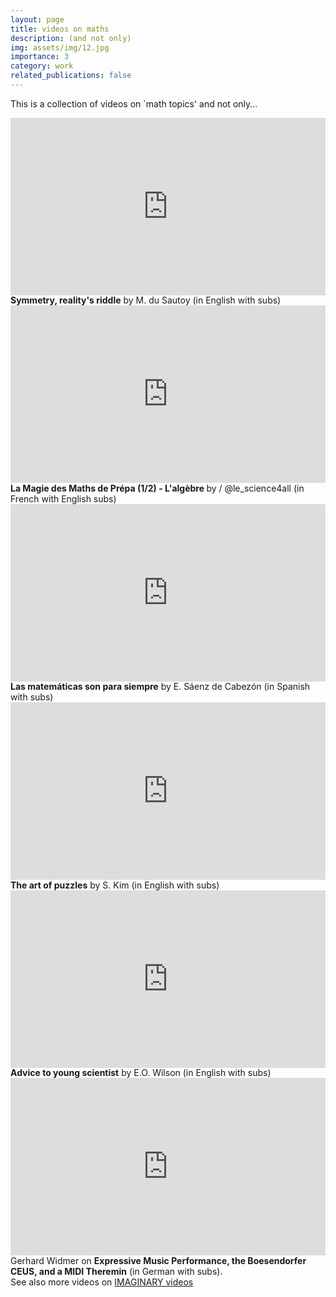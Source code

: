 ```yaml
---
layout: page
title: videos on maths
description: (and not only)
img: assets/img/12.jpg
importance: 3
category: work
related_publications: false
---
```


This is a collection of videos on `math topics' and not only... <i class="fa-solid fa-video-camera">‌</i>

<div style="max-width:1024px">
  <div style="position:relative;height:0;padding-bottom:56.25%">
      <iframe src="https://embed.ted.com/talks/marcus_du_sautoy_symmetry_reality_s_riddle" width="1024px" height="576px" title="Symmetry, reality's riddle" style="position:absolute;left:0;top:0;width:100%;height:100%"  frameborder="0" scrolling="no" allowfullscreen onload="window.parent.postMessage('iframeLoaded', 'https://embed.ted.com')">
      </iframe>
  </div>
</div>
<div class="caption">
    <b>Symmetry, reality's riddle</b> by M. du Sautoy (in English with subs)
</div>

<div style="max-width:1024px">
    <div style="position:relative;height:0;padding-bottom:56.25%">
      <iframe src="https://www.youtube.com/embed/wENkW8SXYXw?si=pkXlH7qd9w4obRhk" width="1024px" height="576px" title="L'algèbre" style="position:absolute;left:0;top:0;width:100%;height:100%" frameborder="0" scrolling="no" allowfullscreen>
      </iframe>
   </div>
</div>
<div class="caption">
    <b>La Magie des Maths de Prépa (1/2) - L'algèbre </b> by  / @le_science4all  (in French with English subs)
</div>

<div style="max-width:1024px">
    <div style="position:relative;height:0;padding-bottom:56.25%">
      <iframe src="https://embed.ted.com/talks/eduardo_saenz_de_cabezon_math_is_forever" width="1024px" height="576px" title="Math is forever" style="position:absolute;left:0;top:0;width:100%;height:100%"  frameborder="0" scrolling="no" allowfullscreen onload="window.parent.postMessage('iframeLoaded', 'https://embed.ted.com')">
      </iframe>
   </div>
</div>
<div class="caption">
    <b>Las matemáticas son para siempre</b> by E. Sáenz de Cabezón (in Spanish with subs)
</div>

<div style="max-width:1024px">
    <div style="position:relative;height:0;padding-bottom:56.25%">
      <iframe src="https://embed.ted.com/talks/scott_kim_the_art_of_puzzles" width="1024px" height="576px" title="The art of puzzles" style="position:absolute;left:0;top:0;width:100%;height:100%"  frameborder="0" scrolling="no" allowfullscreen onload="window.parent.postMessage('iframeLoaded', 'https://embed.ted.com')">
      </iframe>
   </div>
</div>
<div class="caption">
    <b>The art of puzzles</b> by S. Kim (in English with subs)
</div>

<div style="max-width:1024px">
    <div style="position:relative;height:0;padding-bottom:56.25%">
        <iframe src="https://embed.ted.com/talks/e_o_wilson_advice_to_a_young_scientist" width="1024px" height="576px"   title="Advice to a young scientist" style="position:absolute;left:0;top:0;width:100%;height:100%"  frameborder="0" scrolling="no" allowfullscreen onload="window.parent.postMessage('iframeLoaded', 'https://embed.ted.com')">
        </iframe>
    </div>
</div>
<div class="caption">
    <b>Advice to young scientist</b> by E.O. Wilson (in English with subs)
</div>

<div style="max-width:1024px">
    <div style="position:relative;height:0;padding-bottom:56.25%">
        <iframe  src="https://www.youtube.com/embed/EJn_88Ru7w4?si=TkdXis8f5vPAQu1M" width="1024px" height="576px" title="Expressive Music Performance, the Boesendorfer CEUS, and a MIDI Theremin"  style="position:absolute;left:0;top:0;width:100%;height:100%" frameborder="0"  scrolling="no" allowfullscreen>
        </iframe>
    </div>
</div>
<div class="caption">
    Gerhard Widmer on <b>Expressive Music Performance, the Boesendorfer CEUS, and a MIDI Theremin</b> (in German with subs). <br> See also more videos on <a href="https://www.imaginary.org/films">IMAGINARY videos</a>
</div>

